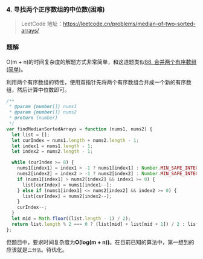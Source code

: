 ### 4. 寻找两个正序数组的中位数(困难)

> LeetCode 地址：https://leetcode.cn/problems/median-of-two-sorted-arrays/

### 题解

O(m + n)的时间复杂度的解题方式非常简单，和这道题类似[88. 合并两个有序数组(简单)](https://github.com/kerwin-ly/Blog/blob/main/algorithm/array/88.%20%E5%90%88%E5%B9%B6%E4%B8%A4%E4%B8%AA%E6%9C%89%E5%BA%8F%E6%95%B0%E7%BB%84(%E7%AE%80%E5%8D%95).md)。

利用两个有序数组的特性，使用双指针先将两个有序数组合并成一个新的有序数组，然后计算中位数即可。

```js
/**
 * @param {number[]} nums1
 * @param {number[]} nums2
 * @return {number}
 */
var findMedianSortedArrays = function (nums1, nums2) {
  let list = [];
  let curIndex = nums1.length + nums2.length - 1;
  let index1 = nums1.length - 1;
  let index2 = nums2.length - 1;

  while (curIndex >= 0) {
    nums1[index1] = index1 > -1 ? nums1[index1] : Number.MIN_SAFE_INTEGER;
    nums2[index2] = index2 > -1 ? nums2[index2] : Number.MIN_SAFE_INTEGER;
    if (nums1[index1] > nums2[index2] && index1 >= 0) {
      list[curIndex] = nums1[index1--];
    } else if (nums1[index1] <= nums2[index2] && index2 >= 0) {
      list[curIndex] = nums2[index2--];
    }
    curIndex--;
  }
  let mid = Math.floor((list.length - 1) / 2);
  return list.length % 2 === 0 ? (list[mid] + list[mid + 1]) / 2 : list[mid];
};
```

但题目中，要求时间复杂度为**O(log(m + n))**。在目前已知的算法中，第一想到的应该就是`二分法`。待优化。

```js

```